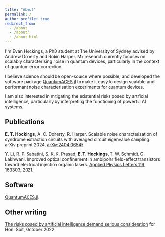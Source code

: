 ```yaml
---
title: "About"
permalink: /
author_profile: true
redirect_from: 
  - /about
  - /about/
  - /about.html
---
```


I'm Evan Hockings, a PhD student at The University of Sydney advised by Andrew Doherty and Robin Harper.
My research currently focuses on scalably characterising noise in quantum devices, particularly in the context of quantum error correction.

I believe science should be open-source where possible, and developed the software package [QuantumACES.jl](https://github.com/evanhockings/QuantumACES.jl) to make it easy to design scalable and performant noise characterisation experiments for quantum devices.

I am also interested in mitigating the existential risks posed by artificial intelligence, particularly by interpreting the functioning of powerful AI systems.

## Publications

**E. T. Hockings**, A. C. Doherty, R. Harper. Scalable noise characterisation of syndrome extraction circuits with averaged circuit eigenvalue sampling. arXiv preprint 2024, [arXiv:2404.06545](https://arxiv.org/abs/2404.06545).

Y. Li, R. P. Sabatini, S. K. K. Prasad, **E. T. Hockings**, T. W. Schmidt, G. Lakhwani. Improved optical confinement in ambipolar field-effect transistors toward electrical injection organic lasers. [Applied Physics Letters 119, 163303, 2021](https://doi.org/10.1063/5.0063336).

## Software

[QuantumACES.jl](https://github.com/evanhockings/QuantumACES.jl).

## Other writing

[The risks posed by artificial intelligence demand serious consideration](https://honisoit.com/2022/10/the-risks-posed-by-artificial-intelligence-demand-serious-consideration/) for Honi Soit, October 2022.
